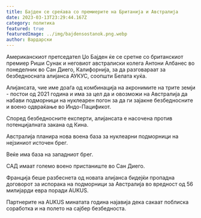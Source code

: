 ```yaml
---
title: Бајден се среќава со премиерите на Британија и Австралија
date: 2023-03-13T23:29:44.167Z
category: политика
featured: true
featuredImage: ../img/bajdensostanok.png.webp
author: Вардарски
---
```


Американскиот претседател Џо Бајден ќе се сретне со британскиот премиер Риши Сунак и неговиот австралиски колега Антони Албанес во понеделник во Сан Диего, Калифорнија, за да разговараат за безбедносната алијанса АУКУС, соопшти Белата куќа.

Алијансата, чие име доаѓа од комбинација на акронимите на трите земји - постои од 2021 година и има за цел да и овозможи на Австралија да набави подморници на нуклеарен погон за да ги зајакне безбедносните и воено одвраќање во Индо-Пацификот.

Според безбедносните експерти, алијансата е насочена против потенцијалната закана од Кина.

Австралија планира нова воена база за нуклеарни подморници на нејзиниот источен брег.

Веќе има база на западниот брег.

САД имаат големо воено пристаниште во Сан Диего.

Франција беше разбеснета од новата алијанса бидејќи пропадна договорот за испорака на подморници за Австралија во вредност од 56 милијарди евра поради AUKUS.

Партнерите на AUKUS минатата година најавија дека сакаат поблиска соработка и на полето на сајбер безбедноста.
